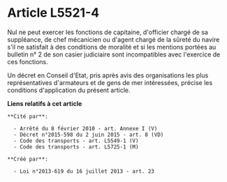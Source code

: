 # Article L5521-4

Nul ne peut exercer les fonctions de capitaine, d'officier chargé de sa suppléance, de chef mécanicien ou d'agent chargé de
la sûreté du navire s'il ne satisfait à des conditions de moralité et si les mentions portées au bulletin n° 2 de son casier
judiciaire sont incompatibles avec l'exercice de ces fonctions. 

Un décret en Conseil d'Etat, pris après avis des organisations les plus représentatives d'armateurs et de gens de mer
intéressées, précise les conditions d'application du présent article.

**Liens relatifs à cet article**

	**Cité par**:

	  - Arrêté du 8 février 2010 - art. Annexe I (V)
	  - Décret n°2015-598 du 2 juin 2015 - art. 8 (VD)
	  - Code des transports - art. L5549-1 (V)
	  - Code des transports - art. L5725-1 (M)

	**Créé par**:

	  - Loi n°2013-619 du 16 juillet 2013 - art. 23
